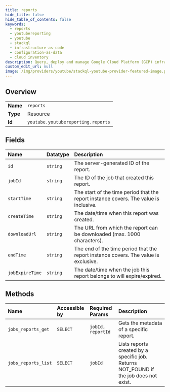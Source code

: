 ```yaml
---
title: reports
hide_title: false
hide_table_of_contents: false
keywords:
  - reports
  - youtubereporting
  - youtube    
  - stackql
  - infrastructure-as-code
  - configuration-as-data
  - cloud inventory
description: Query, deploy and manage Google Cloud Platform (GCP) infrastructure and resources using SQL
custom_edit_url: null
image: /img/providers/youtube/stackql-youtube-provider-featured-image.png
---
```

  
    

## Overview
<table><tbody>
<tr><td><b>Name</b></td><td><code>reports</code></td></tr>
<tr><td><b>Type</b></td><td>Resource</td></tr>
<tr><td><b>Id</b></td><td><code>youtube.youtubereporting.reports</code></td></tr>
</tbody></table>

## Fields
| Name | Datatype | Description |
|:-----|:---------|:------------|
| `id` | `string` | The server-generated ID of the report. |
| `jobId` | `string` | The ID of the job that created this report. |
| `startTime` | `string` | The start of the time period that the report instance covers. The value is inclusive. |
| `createTime` | `string` | The date/time when this report was created. |
| `downloadUrl` | `string` | The URL from which the report can be downloaded (max. 1000 characters). |
| `endTime` | `string` | The end of the time period that the report instance covers. The value is exclusive. |
| `jobExpireTime` | `string` | The date/time when the job this report belongs to will expire/expired. |
## Methods
| Name | Accessible by | Required Params | Description |
|:-----|:--------------|:----------------|:------------|
| `jobs_reports_get` | `SELECT` | `jobId, reportId` | Gets the metadata of a specific report. |
| `jobs_reports_list` | `SELECT` | `jobId` | Lists reports created by a specific job. Returns NOT_FOUND if the job does not exist. |
